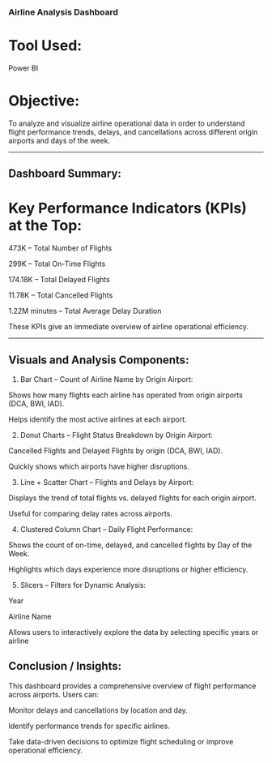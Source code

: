 ### Airline Analysis Dashboard

# Tool Used:

Power BI

# Objective:

To analyze and visualize airline operational data in order to understand flight performance trends, delays, and cancellations across different origin airports and days of the week.


---

## Dashboard Summary:

# Key Performance Indicators (KPIs) at the Top:

473K – Total Number of Flights

299K – Total On-Time Flights

174.18K – Total Delayed Flights

11.78K – Total Cancelled Flights

1.22M minutes – Total Average Delay Duration


These KPIs give an immediate overview of airline operational efficiency.


---

## Visuals and Analysis Components:

1. Bar Chart – Count of Airline Name by Origin Airport:

Shows how many flights each airline has operated from origin airports (DCA, BWI, IAD).

Helps identify the most active airlines at each airport.



2. Donut Charts – Flight Status Breakdown by Origin Airport:

Cancelled Flights and Delayed Flights by origin (DCA, BWI, IAD).

Quickly shows which airports have higher disruptions.



3. Line + Scatter Chart – Flights and Delays by Airport:

Displays the trend of total flights vs. delayed flights for each origin airport.

Useful for comparing delay rates across airports.



4. Clustered Column Chart – Daily Flight Performance:

Shows the count of on-time, delayed, and cancelled flights by Day of the Week.

Highlights which days experience more disruptions or higher efficiency.



5. Slicers – Filters for Dynamic Analysis:

Year

Airline Name

Allows users to interactively explore the data by selecting specific years or airline

## Conclusion / Insights:

This dashboard provides a comprehensive overview of flight performance across airports. Users can:

Monitor delays and cancellations by location and day.

Identify performance trends for specific airlines.

Take data-driven decisions to optimize flight scheduling or improve operational efficiency.
